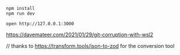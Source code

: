 ```
npm install
npm run dev
```

```
open http://127.0.0.1:3000
```
https://davemateer.com/2021/01/29/git-corruption-with-wsl2

// thanks to https://transform.tools/json-to-zod for the conversion tool